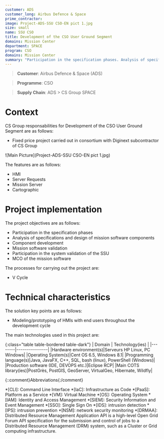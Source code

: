 ```yaml
---
customer: ADS
customer_long: Airbus Defence & Space
prime_contractor: 
image: Project-ADS-SSU CSO-EN pict 1.jpg
size: small
name: SSU CSO
title: Development of the CSO User Ground Segment
domains: Mission Center
department: SPACE
program: CSO
domains: Mission Center
summary: "Participation in the specification phases. Analysis of specifications and design of mission software components. Component development. Mission software validation. Participation in the system validation of the SSU. MCO of the mission software"
---
```


> __Customer__\: Airbus Defence & Space (ADS)

> __Programme__\: CSO

> __Supply Chain__\: ADS >  CS Group SPACE


# Context


CS Group responsabilities for Development of the CSO User Ground Segment are as follows:
* Fixed price project carried out in consortium with Diginext subcontractor of CS Group

![Main Picture](Project-ADS-SSU CSO-EN pict 1.jpg)

The features are as follows:
* HMI
* Server Requests
* Mission Server 
* Cartographic

# Project implementation

The project objectives are as follows:
* Participation in the specification phases
* Analysis of specifications and design of mission software components
* Component development
* Mission software validation
* Participation in the system validation of the SSU
* MCO of the mission software

The processes for carrying out the project are:
* V Cycle

# Technical characteristics

The solution key points are as follows:
* Modeling/prototyping of HMIs with end users throughout the development cycle



The main technologies used in this project are:

{:class="table table-bordered table-dark"}
| Domain | Technology(ies) |
|--------|----------------|
|Hardware environment(s)|Serveurs HP Linux, PC Windows|
|Operating System(s)|Cent OS 6.5, Windows 8.1|
|Programming language(s)|Java, JavaFX, C++, SQL, bash (linux), PowerShell (Windows)|
|Production software (IDE, DEVOPS etc.)|Eclipse RCP|
|Main COTS library(ies)|PostGrès, PostGIS, GeoServer, VirtualGeo, Hibernate, Wildfly|



{::comment}Abbreviations{:/comment}

*[CLI]: Command Line Interface
*[IaC]: Infrastructure as Code
*[PaaS]: Platform as a Service
*[VM]: Virtual Machine
*[OS]: Operating System
*[IAM]: Identity and Access Management
*[SIEM]: Security Information and Event Management
*[SSO]: Single Sign On
*[IDS]: intrusion detection
*[IPS]: intrusion prevention
*[NSM]: network security monitoring
*[DRMAA]: Distributed Resource Management Application API is a high-level Open Grid Forum API specification for the submission and control of jobs to a Distributed Resource Management (DRM) system, such as a Cluster or Grid computing infrastructure.
